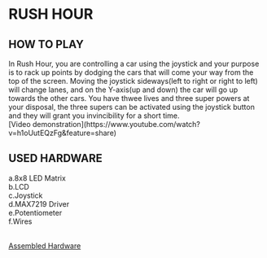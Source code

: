 <h1>RUSH HOUR</h1>
<h2>HOW TO PLAY </h2>
 In Rush Hour, you are controlling a car using the joystick and your purpose is to rack up points by dodging the cars that will come your
way from the top of the screen. Moving the joystick sideways(left to right or right to left) will change lanes, and on the Y-axis(up and
down) the car will go up towards the other cars. You have thwee lives and three super powers at your disposal, the three supers can be
activated using the joystick button and they will grant you invincibility for a short time.  <br>
[Video demonstration](https://www.youtube.com/watch?v=h1oUutEQzFg&feature=share)
<h2>USED HARDWARE</h2>  
a.8x8 LED Matrix  <br>
b.LCD  <br>
c.Joystick  <br>
d.MAX7219 Driver  <br>
e.Potentiometer  <br>
f.Wires  <br>
<br>
  
[Assembled Hardware](https://imgur.com/a/f7fyY5l)   
